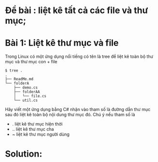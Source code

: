# Đề bài : liệt kê tất cả các file và thư mục;

# Bài 1: Liệt kê thư mục và file
Trong Linux có một ứng dụng nổi tiếng có tên là tree để liệt kê toàn bộ thư mục và thư mục con + file
```
$ tree .
.
├── ReadMe.md
└── folderA
    ├── demo.cs
    ├── folderAA
    │   └── file.cs
    └── util.cs
```
Hãy viết một ứng dụng bằng C# nhận vào tham số là đường dẫn thư mục sau đó liệt kê toàn bộ nội dung thư mục đó.
Chú ý nếu tham số là
- . liệt kê thư mục hiện thời
- .. liệt kê thư mục cha
- ~ liệt kê thư mục người dùng 
# Solution:



